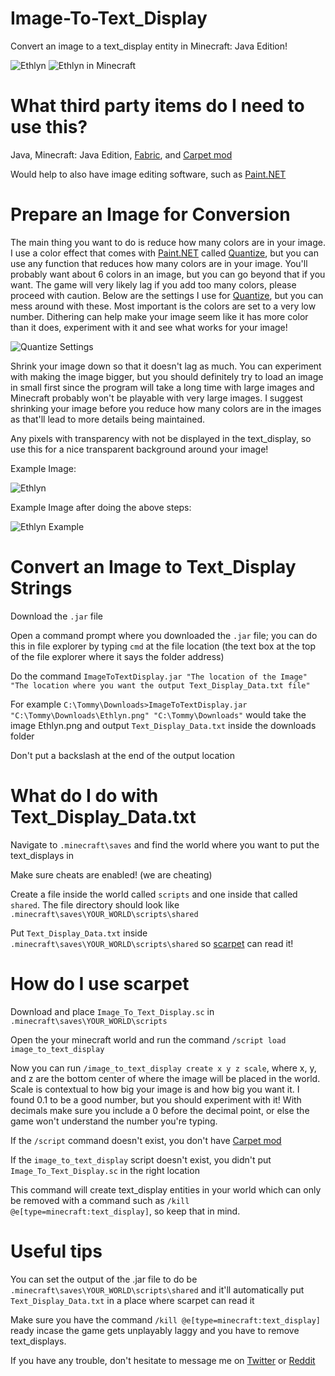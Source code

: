 # Image-To-Text_Display
Convert an image to a text_display entity in Minecraft: Java Edition!

![Ethlyn](https://i.imgur.com/0c0Gr0S.png)
![Ethlyn in Minecraft](https://i.imgur.com/Njws2hc.png)
# What third party items do I need to use this?
Java, Minecraft: Java Edition, [Fabric](https://fabricmc.net/), and [Carpet mod](https://www.curseforge.com/minecraft/mc-mods/carpet)

Would help to also have image editing software, such as [Paint.NET](https://www.getpaint.net/download.html)
# Prepare an Image for Conversion
The main thing you want to do is reduce how many colors are in your image. I use a color effect that comes with [Paint.NET](https://www.getpaint.net/download.html) called [Quantize](https://www.getpaint.net/doc/latest/EffectsColorMenu.html), but you can use any function that reduces how many colors are in your image. You'll probably want about 6 colors in an image, but you can go beyond that if you want. The game will very likely lag if you add too many colors, please proceed with caution. Below are the settings I use for [Quantize](https://www.getpaint.net/doc/latest/EffectsColorMenu.html), but you can mess around with these. Most important is the colors are set to a very low number. Dithering can help make your image seem like it has more color than it does, experiment with it and see what works for your image!

![Quantize Settings](https://i.imgur.com/aJJUo29.png)

Shrink your image down so that it doesn't lag as much. You can experiment with making the image bigger, but you should definitely try to load an image in small first since the program will take a long time with large images and Minecraft probably won't be playable with very large images. I suggest shrinking your image before you reduce how many colors are in the images as that'll lead to more details being maintained.

Any pixels with transparency with not be displayed in the text_display, so use this for a nice transparent background around your image!

Example Image:

![Ethlyn](https://i.imgur.com/0c0Gr0S.png)

Example Image after doing the above steps:

![Ethlyn Example](https://i.imgur.com/Q4TlQ9n.png)
# Convert an Image to Text_Display Strings
Download the `.jar` file

Open a command prompt where you downloaded the `.jar` file; you can do this in file explorer by typing `cmd` at the file location (the text box at the top of the file explorer where it says the folder address)

Do the command `ImageToTextDisplay.jar "The location of the Image" "The location where you want the output Text_Display_Data.txt file"`

For example `C:\Tommy\Downloads>ImageToTextDisplay.jar "C:\Tommy\Downloads\Ethlyn.png" "C:\Tommy\Downloads"` would take the image Ethlyn.png and output `Text_Display_Data.txt` inside the downloads folder

Don't put a backslash at the end of the output location
# What do I do with Text_Display_Data.txt
Navigate to `.minecraft\saves` and find the world where you want to put the text_displays in

Make sure cheats are enabled! (we are cheating)

Create a file inside the world called `scripts` and one inside that called `shared`. The file directory should look like `.minecraft\saves\YOUR_WORLD\scripts\shared`

Put `Text_Display_Data.txt` inside `.minecraft\saves\YOUR_WORLD\scripts\shared` so [scarpet](https://github.com/gnembon/scarpet) can read it!
# How do I use scarpet
Download and place `Image_To_Text_Display.sc` in `.minecraft\saves\YOUR_WORLD\scripts`

Open the your minecraft world and run the command `/script load image_to_text_display`

Now you can run `/image_to_text_display create x y z scale`, where x, y, and z are the bottom center of where the image will be placed in the world. Scale is contextual to how big your image is and how big you want it. I found 0.1 to be a good number, but you should experiment with it! With decimals make sure you include a 0 before the decimal point, or else the game won't understand the number you're typing.

If the `/script` command doesn't exist, you don't have [Carpet mod](https://www.curseforge.com/minecraft/mc-mods/carpet)

If the `image_to_text_display` script doesn't exist, you didn't put `Image_To_Text_Display.sc`  in the right location

This command will create text_display entities in your world which can only be removed with a command such as `/kill @e[type=minecraft:text_display]`, so keep that in mind.
# Useful tips
You can set the output of the .jar file to do be `.minecraft\saves\YOUR_WORLD\scripts\shared` and it'll automatically put `Text_Display_Data.txt` in a place where scarpet can read it

Make sure you have the command `/kill @e[type=minecraft:text_display]` ready incase the game gets unplayably laggy and you have to remove text_displays.

If you have any trouble, don't hesitate to message me on [Twitter](https://twitter.com/META_Tommy) or [Reddit](https://www.reddit.com/user/META_Tommy/)
